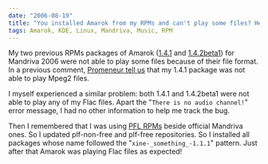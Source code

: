```yaml
---
date: "2006-08-19"
title: "You installed Amarok from my RPMs and can't play some files? Here is the fix..."
tags: Amarok, KDE, Linux, Mandriva, Music, RPM
---
```


My two previous RPMs packages of Amarok ([1.4.1]({filename}/2006/amarok-141-for-mandriva-2006.md) and [1.4.2beta1]({filename}/2006/amarok-142-beta1-for-mandriva-2006.md)) for Mandriva 2006 were not able to play some files because of their file format. In a previous comment, [Promeneur tell us](https://kevin.deldycke.com/2006/07/amarok-141-for-mandriva-2006/#comment-45) that my 1.4.1 package was not able to play Mpeg2 files.

I myself experienced a similar problem: both 1.4.1 and 1.4.2beta1 were not able to play any of my Flac files. Apart the "`There is no audio channel!`" error message, I had no other information to help me track the bug.

Then I remembered that I was using [PFL RPMs](https://plf.zarb.org/about.php) beside official Mandriva ones. So I updated plf-non-free and plf-free repositories. So I installed all packages whose name followed the "`xine-_something_-1.1.1`" pattern. Just after that Amarok was playing Flac files as expected!

